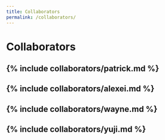 ```yaml
---
title: Collaborators
permalink: /collaborators/
---
```


# Collaborators

## {% include collaborators/patrick.md %}

## {% include collaborators/alexei.md %}

## {% include collaborators/wayne.md %}

## {% include collaborators/yuji.md %}
